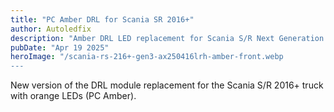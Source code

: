 ```yaml
---
title: "PC Amber DRL for Scania SR 2016+"
author: Autoledfix
description: "Amber DRL LED replacement for Scania S/R Next Generation 2016+"
pubDate: "Apr 19 2025"
heroImage: "/scania-rs-216+-gen3-ax250416lrh-amber-front.webp
---
```


New version of the DRL module replacement for the Scania S/R 2016+ truck with orange LEDs (PC Amber).
